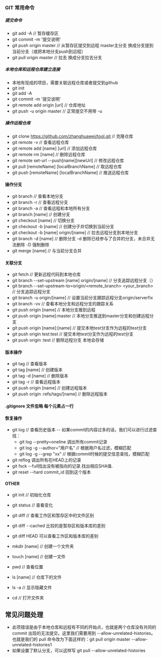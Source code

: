 ### GIT 常用命令

##### 提交命令

* git add -A // 暂存缓存区
* git commit -m '提交说明'
* git push origin master // 从暂存区提交到远程 master主分支 换成分支提到当前分支（或把本地分支push到远程）
* git pull origin master // 拉去 换成分支拉去分支

##### 本地仓库和远程仓库建立连接
* 本地有现成的项目，需要关联远程仓库或者提交到github
* git init 
* git add -A
* git commit -m '提交说明'
* git remote add origin [url] // 仓库地址
* git push -u origin master // 正常提交不用带 -u

##### 操作远程仓库

* git clone https://github.com/zhanghuawei/tool.git // 克隆仓库
* git remote -v  // 查看远程仓库
* git remote add [name] [url] // 添加远程仓库
* git remote rm [name] // 删除远程仓库
* git remote set-url --push[name][newUrl] // 修改远程仓库
* git pull [remoteName] [localBranchName] // 取远程仓库
* git push [remoteName] [localBranchName] // 推送远程仓库

#### 操作分支

* git branch // 查看本地分支
* git branch -r // 查看远程分支
* git branch -a // 查看远程和本地所有分支
* git branch [name] // 创建分支
* git checkout [name] // 切换分支
* git checkout -b [name] // 创建分子并切换到当前分支
* git checkout -b [name] origin/[name] // 拉去远程分支到本地分支
* git branch -d [name] // 删除分支 -d 删除已经参与了合并的分支，未合并无法删除 -D 强制删除 
* git merge [name] // 与当前分支合并

#### 关联分支

* git fetch // 更新远程代码到本地仓库
* git branch --set-upstream [name] origin/[name] // 分支追踪远程分支（）
* git branch --set-upstream-to=origin/<remote_branch> <your_branch> // 分支追踪远程分支
* git branch -u origin/[name] // 设置当前分支跟踪远程分支origin/serverfix
* git branch -vv // 查看本地分支和远程分支的跟踪关系
* git push origin [name] // 本地分支推到远程
* git push origin [name]:master // 本地分支推送到master分支和创建远程分支
* git push origin [name]:[name] // 提交本地test分支作为远程的test分支
* git push origin test:test  // 提交本地test分支作为远程的test分支
* git push origin :test // 删除远程分支 本地会存储

#### 版本操作

* git tag // 查看版本
* git tag [name] // 创建版本
* git tag -d [name] // 删除版本
* git tag -r // 查看远程版本
* git push origin [name] // 创建远程版本
* git push origin :refs/tags/[name] // 删除远程版本

#### .gitignore 文件忽略 每个元素占一行
#### 恢复操作
* git log // 查看历史版本
  -- 如果commit的内容过多的话，我们可以进行过滤查找：
    - git log --pretty=oneline 调出所有commit记录
    - git log -g --author="用户名"   // 根据用户名过滤，模糊匹配
    - git log -g --grep "xx"  // 根据commit时候的提交信息查找，模糊匹配
* git reflog 调出所有在HEAD上的记录 
* git fsck --full找出没有被指向的记录.找出相应SHA值.
* git reset --hard commit_id 回到这个版本
#### OTHER

* git init // 初始化仓库
* git status // 查看变化

* git diff // 查看工作区和暂存区中的文件区别
* git diff --cached 比较的是暂存区和版本库的差别
* git diff HEAD 可以查看工作区和版本库的差别




* mkdir [name] // 创建一个文件夹
* touch [name] // 创建一文件
* pwd // 查看位置
* ls [name] // 仓库下的文件
* ls -a // 显示隐藏文件
* cd // 打开文件夹


## 常见问题处理

* 此项错误是由于本地仓库和远程有不同的开始点，也就是两个仓库没有共同的 commit 出现的无法提交。这里我们需要用到 
--allow-unrelated-histories。也就是我们的 pull 命令改为下面这样的：git pull origin master --allow-unrelated-histories1
* 如果设置了默认分支，可以这样写 git pull --allow-unrelated-histories
